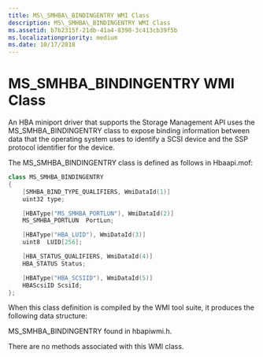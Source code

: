 ```yaml
---
title: MS\_SMHBA\_BINDINGENTRY WMI Class
description: MS\_SMHBA\_BINDINGENTRY WMI Class
ms.assetid: b7b2315f-21db-41a4-8390-3c413cb39f5b
ms.localizationpriority: medium
ms.date: 10/17/2018
---
```


# MS\_SMHBA\_BINDINGENTRY WMI Class


An HBA miniport driver that supports the Storage Management API uses the MS\_SMHBA\_BINDINGENTRY class to expose binding information between data that the operating system uses to identify a SCSI device and the SSP protocol identifier for the device.

The MS\_SMHBA\_BINDINGENTRY class is defined as follows in Hbaapi.mof:

```cpp
class MS_SMHBA_BINDINGENTRY
{
    [SMHBA_BIND_TYPE_QUALIFIERS, WmiDataId(1)]
    uint32 type;

    [HBAType("MS_SMHBA_PORTLUN"), WmiDataId(2)]
    MS_SMHBA_PORTLUN  PortLun;

    [HBAType("HBA_LUID"), WmiDataId(3)]
    uint8  LUID[256];

    [HBA_STATUS_QUALIFIERS, WmiDataId(4)]
    HBA_STATUS Status;

    [HBAType("HBA_SCSIID"), WmiDataId(5)]
    HBAScsiID ScsiId;
};
```

When this class definition is compiled by the WMI tool suite, it produces the following data structure:

MS\_SMHBA\_BINDINGENTRY found in hbapiwmi.h.

There are no methods associated with this WMI class.

 

 





